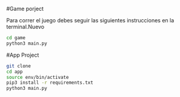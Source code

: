 #Game porject

Para correr el juego debes seguir las siguientes instrucciones en la terminal.Nuevo
```sh
cd game
python3 main.py
```
#App Project

```sh
git clone
cd app
source env/bin/activate
pip3 install -r requirements.txt
python3 main.py
```
